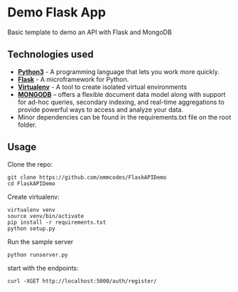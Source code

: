 Demo Flask App
=================

Basic template to demo an API with Flask and MongoDB

## Technologies used

* **[Python3](https://www.python.org/downloads/)** - A programming language that lets you work more quickly.
* **[Flask](flask.pocoo.org/)** - A microframework for Python.
* **[Virtualenv](https://virtualenv.pypa.io/en/stable/)** - A tool to create isolated virtual environments
* **[MONGODB](https://www.mongodb.com/try/download/community/)** – offers a flexible document data model along with support for ad-hoc queries, secondary indexing, and real-time aggregations to provide powerful ways to access and analyze your data. 
* Minor dependencies can be found in the requirements.txt file on the root folder.

Usage
-----

Clone the repo:

    git clone https://github.com/ommcodes/FlaskAPIDemo
    cd FlaskAPIDemo

Create virtualenv:

    virtualenv venv
    source venv/bin/activate
    pip install -r requirements.txt
    python setup.py 

Run the sample server

    python runserver.py

start with the endpoints:

    curl -XGET http://localhost:5000/auth/register/
